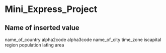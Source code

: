 # Mini_Express_Project

Name of inserted value
--------------------------
name_of_country
alpha2code
alpha3code
name_of_city
time_zone
iscapital
region
population
latlng
area


